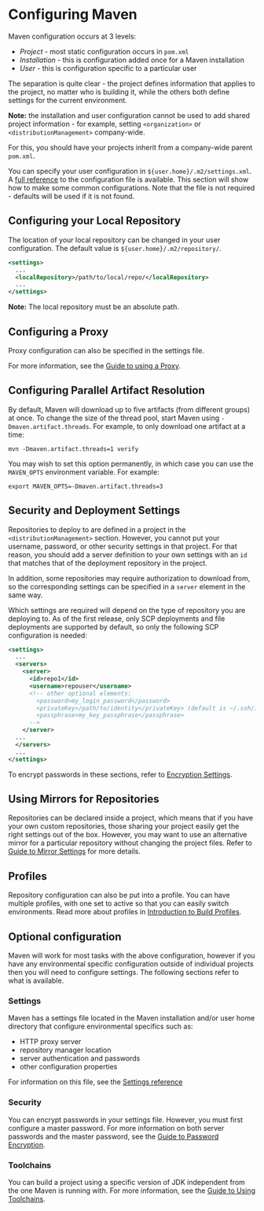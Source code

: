 <!--
Licensed to the Apache Software Foundation (ASF) under one
or more contributor license agreements.  See the NOTICE file
distributed with this work for additional information
regarding copyright ownership.  The ASF licenses this file
to you under the Apache License, Version 2.0 (the
"License"); you may not use this file except in compliance
with the License.  You may obtain a copy of the License at

http://www.apache.org/licenses/LICENSE-2.0

Unless required by applicable law or agreed to in writing,
software distributed under the License is distributed on an
"AS IS" BASIS, WITHOUT WARRANTIES OR CONDITIONS OF ANY
KIND, either express or implied.  See the License for the
specific language governing permissions and limitations
under the License.
-->

# Configuring Maven

Maven configuration occurs at 3 levels:

- _Project_ - most static configuration occurs in `pom.xml`
- _Installation_ - this is configuration added once for a Maven installation
- _User_ - this is configuration specific to a particular user

The separation is quite clear - the project defines information that applies to the project, no matter who is building it, while the others both define settings for the current environment.

**Note:** the installation and user configuration cannot be used to add shared project information - for example, setting `<organization>` or `<distributionManagement>` company-wide.

For this, you should have your projects inherit from a company-wide parent `pom.xml`.

You can specify your user configuration in `${user.home}/.m2/settings.xml`. A [full reference](../../maven-settings/settings.html) to the configuration file is available. This section will show how to make some common configurations. Note that the file is not required - defaults will be used if it is not found.

## Configuring your Local Repository

The location of your local repository can be changed in your user configuration. The default value is `${user.home}/.m2/repository/`.

```xml
<settings>
  ...
  <localRepository>/path/to/local/repo/</localRepository>
  ...
</settings>
```

**Note:** The local repository must be an absolute path.

## Configuring a Proxy

Proxy configuration can also be specified in the settings file.

For more information, see the [Guide to using a Proxy](./guide-proxies.html).

## Configuring Parallel Artifact Resolution

By default, Maven will download up to five artifacts (from different groups) at once. To change the size of the thread pool, start Maven using `-Dmaven.artifact.threads`. For example, to only download one artifact at a time:

```
mvn -Dmaven.artifact.threads=1 verify
```

You may wish to set this option permanently, in which case you can use the `MAVEN_OPTS` environment variable. For example:

```
export MAVEN_OPTS=-Dmaven.artifact.threads=3
```

## Security and Deployment Settings

Repositories to deploy to are defined in a project in the `<distributionManagement>` section. However, you cannot put your username, password, or other security settings in that project. For that reason, you should add a server definition to your own settings with an `id` that matches that of the deployment repository in the project.

In addition, some repositories may require authorization to download from, so the corresponding settings can be specified in a `server` element in the same way.

Which settings are required will depend on the type of repository you are deploying to. As of the first release, only SCP deployments and file deployments are supported by default, so only the following SCP configuration is needed:

```xml
<settings>
  ...
  <servers>
    <server>
      <id>repo1</id>
      <username>repouser</username>
      <!-- other optional elements:
        <password>my_login_password</password>
        <privateKey>/path/to/identity</privateKey> (default is ~/.ssh/id_dsa)
        <passphrase>my_key_passphrase</passphrase>
      -->
    </server>
  ...
  </servers>
  ...
</settings>
```

To encrypt passwords in these sections, refer to [Encryption Settings](./guide-encryption.html).

## Using Mirrors for Repositories

Repositories can be declared inside a project, which means that if you have your own custom repositories, those sharing your project easily get the right settings out of the box. However, you may want to use an alternative mirror for a particular repository without changing the project files. Refer to [Guide to Mirror Settings](./guide-mirror-settings.html) for more details.

## Profiles

Repository configuration can also be put into a profile. You can have multiple profiles, with one set to active so that you can easily switch environments. Read more about profiles in [Introduction to Build Profiles](../introduction/introduction-to-profiles.html).

## Optional configuration

Maven will work for most tasks with the above configuration, however if you have any environmental specific configuration outside of individual projects then you will need to configure settings. The following sections refer to what is available.

### Settings

Maven has a settings file located in the Maven installation and/or user home directory that configure environmental specifics such as:

- HTTP proxy server
- repository manager location
- server authentication and passwords
- other configuration properties

For information on this file, see the [Settings reference](/settings.html)

### Security

You can encrypt passwords in your settings file. However, you must first configure a master password. For more information on both server passwords and the master password, see the [Guide to Password Encryption](./guide-encryption.html).

### Toolchains

You can build a project using a specific version of JDK independent from the one Maven is running with. For more information, see the [Guide to Using Toolchains](./guide-using-toolchains.html).
